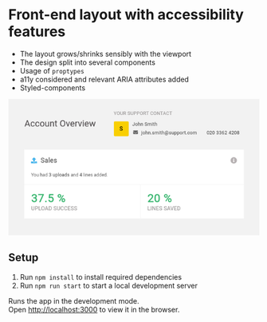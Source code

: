 # Front-end layout with accessibility features
- The layout grows/shrinks sensibly with the viewport
- The design split into several components
- Usage of `proptypes`
- a11y considered and relevant ARIA attributes added
- Styled-components

![alt text](https://github.com/dbstylesnet/accessibility-front/blob/master/screenshot.png)


## Setup
1. Run `npm install` to install required dependencies
2. Run `npm run start` to start a local development server

Runs the app in the development mode.\
Open [http://localhost:3000](http://localhost:3000) to view it in the browser.
